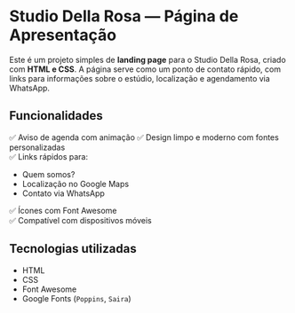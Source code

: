 # Studio Della Rosa — Página de Apresentação

Este é um projeto simples de **landing page** para o Studio Della Rosa, criado com **HTML e CSS**. A página serve como um ponto de contato rápido, com links para informações sobre o estúdio, localização e agendamento via WhatsApp.

## Funcionalidades

✅ Aviso de agenda com animação
✅ Design limpo e moderno com fontes personalizadas  
✅ Links rápidos para:
- Quem somos?
- Localização no Google Maps
- Contato via WhatsApp

✅ Ícones com Font Awesome  
✅ Compatível com dispositivos móveis


## Tecnologias utilizadas

- HTML
- CSS
- Font Awesome  
- Google Fonts (`Poppins`, `Saira`)  

